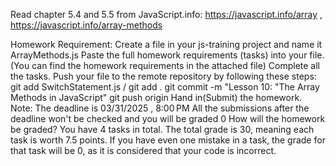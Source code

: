 Read chapter 5.4 and 5.5 from JavaScript.info: https://javascript.info/array , https://javascript.info/array-methods

Homework Requirement:
Create a file in your js-training project and name it ArrayMethods.js
Paste the full homework requirements (tasks) into your file. (You can find the homework requirements in the attached file)
Complete all the tasks.
Push your file to the remote repository by following these steps:
git add SwitchStatement.js / git add .
git commit -m "Lesson 10: "The Array Methods in JavaScript"
git push origin
Hand in(Submit) the homework.
Note: 
The deadline is 03/31/2025 , 8:00 PM
All the submissions after the deadline won't be checked and you will be graded 0
How will the homework be graded?
You have 4 tasks in total.
The total grade is 30, meaning each task is worth 7.5 points. If you have even one mistake in a task, the grade for that task will be 0, as it is considered that your code is incorrect.